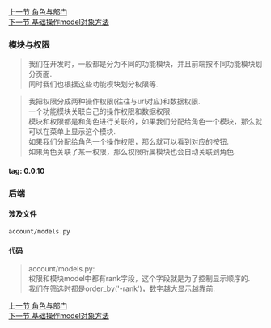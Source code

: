 [上一节 角色与部门](https://github.com/bxxfighting/rurality/blob/master/how/to/do/1/9.md)  
[下一节 基础操作model对象方法](https://github.com/bxxfighting/rurality/blob/master/how/to/do/1/11.md)  

### 模块与权限
> 我们在开发时，一般都是分为不同的功能模块，并且前端按不同功能模块划分页面.  
> 同时我们也根据这些功能模块划分权限等.  

> 我把权限分成两种操作权限(往往与url对应)和数据权限.  
> 一个功能模块关联自己的操作权限和数据权限.  
> 模块和权限都是和角色进行关联的，如果我们分配给角色一个模块，那么就可以在菜单上显示这个模块.  
> 如果我们分配给角色一个操作权限，那么就可以看到对应的按钮.  
> 如果角色关联了某一权限，那么权限所属模块也会自动关联到角色.  


#### tag: 0.0.10

### 后端

#### 涉及文件
```
account/models.py
```

#### 代码
> account/models.py:  
> 权限和模块model中都有rank字段，这个字段就是为了控制显示顺序的.  
> 我们在筛选时都是order_by('-rank')，数字越大显示越靠前.  

[上一节 角色与部门](https://github.com/bxxfighting/rurality/blob/master/how/to/do/1/9.md)  
[下一节 基础操作model对象方法](https://github.com/bxxfighting/rurality/blob/master/how/to/do/1/11.md)  
